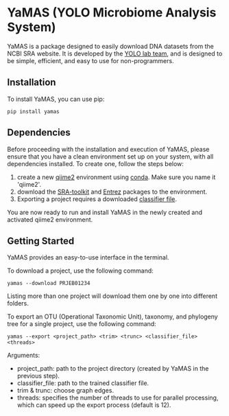 # YaMAS (YOLO Microbiome Analysis System)

YaMAS is a package designed to easily download DNA datasets from the NCBI SRA website. It is developed by the [YOLO lab team](https://yolo.math.biu.ac.il), and is designed to be simple, efficient, and easy to use for non-programmers.

## Installation

To install YaMAS, you can use pip:

```
pip install yamas
```

## Dependencies
Before proceeding with the installation and execution of YaMAS, please ensure that you have a clean environment set up on your system, with all dependencies installed. To create one, follow the steps below:
1. create a new [qiime2](https://docs.qiime2.org/2023.2/install/native/) environment using [conda](https://docs.conda.io/projects/conda/en/latest/user-guide/install/download.html). Make sure you name it 'qiime2'.
2. download the [SRA-toolkit](https://github.com/ncbi/sra-tools/wiki/02.-Installing-SRA-Toolkit) and [Entrez](http://bioconda.github.io/recipes/entrez-direct/README.html) packages to the environment.
3. Exporting a project requires a downloaded [classifier file](https://data.qiime2.org/2022.8/common/gg-13-8-99-nb-classifier.qza).

You are now ready to run and install YaMAS in the newly created and activated qiime2 environment.
## Getting Started

YaMAS provides an easy-to-use interface in the terminal.

To download a project, use the following command:
```
yamas --download PRJEB01234
```
Listing more than one project will download them one by one into different folders.

To export an OTU (Operational Taxonomic Unit), taxonomy, and phylogeny tree for a single project, use the following command:
```
yamas --export <project_path> <trim> <trunc> <classifier_file> <threads>
```
Arguments:
- project_path: path to the project directory (created by YaMAS in the previous step).
- classifier_file: path to the trained classifier file. 
- trim & trunc: choose graph edges. 
- threads: specifies the number of threads to use for parallel processing, which can speed up the export process (default is 12).

